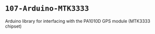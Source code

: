 `107-Arduino-MTK3333`
=====================
Arduino library for interfacing with the PA1010D GPS module (MTK3333 chipset)
